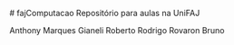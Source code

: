 ﻿﻿# fajComputacao
Repositório para aulas na UniFAJ


Anthony Marques Gianeli
Roberto
Rodrigo Rovaron
Bruno